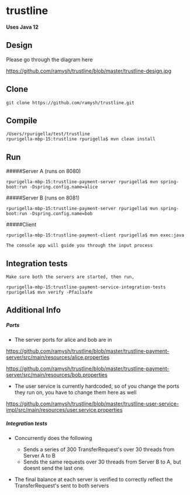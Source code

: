 # trustline

<b>Uses Java 12</b>

## Design

   Please go through the diagram here
   
   https://github.com/ramysh/trustline/blob/master/trustline-design.jpg

## Clone


    git clone https://github.com/ramysh/trustline.git
    
## Compile
    
    
    /Users/rpurigella/test/trustline
    rpurigella-mbp-15:trustline rpurigella$ mvn clean install

## Run

   #####Server A (runs on 8080)
     
    rpurigella-mbp-15:trustline-payment-server rpurigella$ mvn spring-boot:run -Dspring.config.name=alice
    
    
   #####Server B (runs on 8081)
    
    rpurigella-mbp-15:trustline-payment-server rpurigella$ mvn spring-boot:run -Dspring.config.name=bob
    
    
   #####Client
    
    rpurigella-mbp-15:trustline-payment-client rpurigella$ mvn exec:java
    
    The console app will guide you through the input process
    
    
## Integration tests

    
    
    Make sure both the servers are started, then run,
    
    rpurigella-mbp-15:trustline-payment-service-integration-tests rpurigella$ mvn verify -Pfailsafe
    

## Additional Info

##### Ports
* The server ports for alice and bob are in

https://github.com/ramysh/trustline/blob/master/trustline-payment-server/src/main/resources/alice.properties

https://github.com/ramysh/trustline/blob/master/trustline-payment-server/src/main/resources/bob.properties


* The user service is currently hardcoded, so of you change the ports they run on, you have to change them here as well

https://github.com/ramysh/trustline/blob/master/trustline-user-service-impl/src/main/resources/user.service.properties

##### Integration tests

* Concurrently does the following 
  * Sends a series of 300 TransferRequest's over 30 threads from Server A to B
  * Sends the same requests over 30 threads from Server B to A, but doesnt send the last one.
 
* The final balance at each server is verified to correctly reflect the TransferRequest's sent to both servers